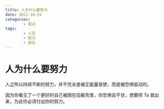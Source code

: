 ```yaml
---
title: 人为什么要努力
date: 2021-10-22
categories:
        - 观点
tags:
        - 人生
        - 努力
        - 成长
---
```


# 人为什么要努力

人之所以持续不断的努力，并不完全是被正能量驱使，而是被恐惧驱动的。

因为你看见了一个更好的自己被困在旧躯壳里，你恐惧且不甘，想要把 Ta 救出来，为此你必须付出你的努力。
